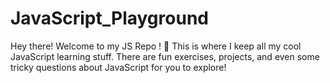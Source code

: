 # JavaScript_Playground
Hey there! Welcome to my JS Repo ! 🚀 This is where I keep all my cool JavaScript learning stuff. There are fun exercises, projects, and even some tricky questions about JavaScript for you to explore!
